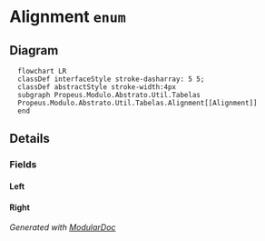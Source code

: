 # Alignment `enum`

## Diagram
```mermaid
  flowchart LR
  classDef interfaceStyle stroke-dasharray: 5 5;
  classDef abstractStyle stroke-width:4px
  subgraph Propeus.Modulo.Abstrato.Util.Tabelas
  Propeus.Modulo.Abstrato.Util.Tabelas.Alignment[[Alignment]]
  end
```

## Details
### Fields
#### Left


#### Right


*Generated with* [*ModularDoc*](https://github.com/hailstorm75/ModularDoc)
